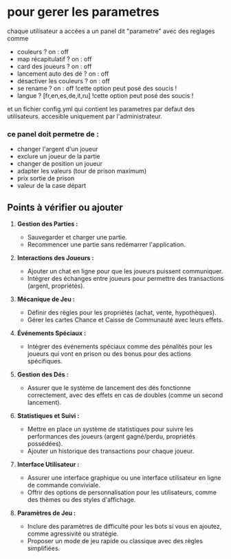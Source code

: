 # pour gerer les parametres

chaque utilisateur a accées a un panel dit "parametre" 
avec des reglages comme 

- couleurs ? on : off
- map récapitulatif ? on : off
- card des joueurs ? on : off
- lancement auto des dé ? on : off
- désactiver les couleurs ? on : off
- se rename ? on : off !cette option peut posé des soucis !
- langue ? [fr,en,es,de,it,ru] !cette option peut posé des soucis !

et un fichier config.yml qui contient les parametres par defaut
des utilisateurs. accesible uniquement par l'administrateur.

### ce panel doit permetre de :

- changer l'argent d'un joueur
- exclure un joueur de la partie
- changer de position un joueur
- adapter les valeurs (tour de prison maximum)
- prix sortie de prison
- valeur de la case départ


## Points à vérifier ou ajouter

1. **Gestion des Parties :**
   - Sauvegarder et charger une partie.
   - Recommencer une partie sans redémarrer l'application.

2. **Interactions des Joueurs :**
   - Ajouter un chat en ligne pour que les joueurs puissent communiquer.
   - Intégrer des échanges entre joueurs pour permettre des transactions (argent, propriétés).

3. **Mécanique de Jeu :**
   - Définir des règles pour les propriétés (achat, vente, hypothèques).
   - Gérer les cartes Chance et Caisse de Communauté avec leurs effets.

4. **Événements Spéciaux :**
   - Intégrer des événements spéciaux comme des pénalités pour les joueurs qui vont en prison ou des bonus pour des actions spécifiques.

5. **Gestion des Dés :**
   - Assurer que le système de lancement des dés fonctionne correctement, avec des effets en cas de doubles (comme un second lancement).

6. **Statistiques et Suivi :**
   - Mettre en place un système de statistiques pour suivre les performances des joueurs (argent gagné/perdu, propriétés possédées).
   - Ajouter un historique des transactions pour chaque joueur.

7. **Interface Utilisateur :**
   - Assurer une interface graphique ou une interface utilisateur en ligne de commande conviviale.
   - Offrir des options de personnalisation pour les utilisateurs, comme des thèmes ou des styles d'affichage.

8. **Paramètres de Jeu :**
   - Inclure des paramètres de difficulté pour les bots si vous en ajoutez, comme agressivité ou stratégie.
   - Proposer un mode de jeu rapide ou classique avec des règles simplifiées.